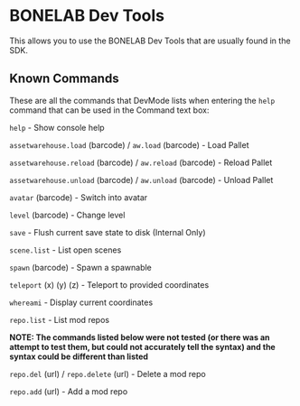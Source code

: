 # BONELAB Dev Tools

This allows you to use the BONELAB Dev Tools that are usually found in the SDK.

## Known Commands

These are all the commands that DevMode lists when entering the `help` command that can be used in the Command text box:

`help` - Show console help

`assetwarehouse.load` (barcode) / `aw.load` (barcode) - Load Pallet

`assetwarehouse.reload` (barcode) / `aw.reload` (barcode) - Reload Pallet

`assetwarehouse.unload` (barcode) / `aw.unload` (barcode) - Unload Pallet

`avatar` (barcode) - Switch into avatar

`level` (barcode) - Change level

`save` - Flush current save state to disk (Internal Only)

`scene.list` - List open scenes

`spawn` (barcode) - Spawn a spawnable

`teleport` (x) (y) (z) - Teleport to provided coordinates

`whereami` - Display current coordinates

`repo.list` - List mod repos

**NOTE: The commands listed below were not tested (or there was an attempt to test them, but could not accurately tell the syntax) and the syntax could be different than listed**

`repo.del` (url) / `repo.delete` (url) - Delete a mod repo

`repo.add` (url) - Add a mod repo

